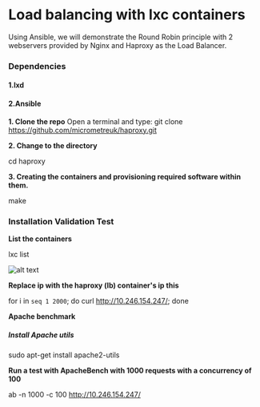 # Load balancing with lxc containers 

Using Ansible, we will demonstrate the Round Robin principle with 2 webservers provided by Nginx and Haproxy as the Load Balancer.  


### Dependencies 

#### 1.lxd
#### 2.Ansible

**1. Clone the repo**
Open a terminal and type:
git clone https://github.com/micrometreuk/haproxy.git

**2. Change to the directory**

cd haproxy

**3. Creating the containers and provisioning required software within them.**

make 

### Installation Validation Test


**List the containers**

lxc list

![alt text](https://github.com/micrometreuk/haproxy/blob/master/media/lxc.png)









**Replace ip with the haproxy (lb) container's ip this**

for i in `seq 1 2000`; do curl http://10.246.154.247/; done

**Apache benchmark**

##### Install Apache utils
sudo apt-get install apache2-utils

**Run a test with ApacheBench with 1000 requests with a concurrency of 100**

ab -n 1000 -c 100 http://10.246.154.247/

